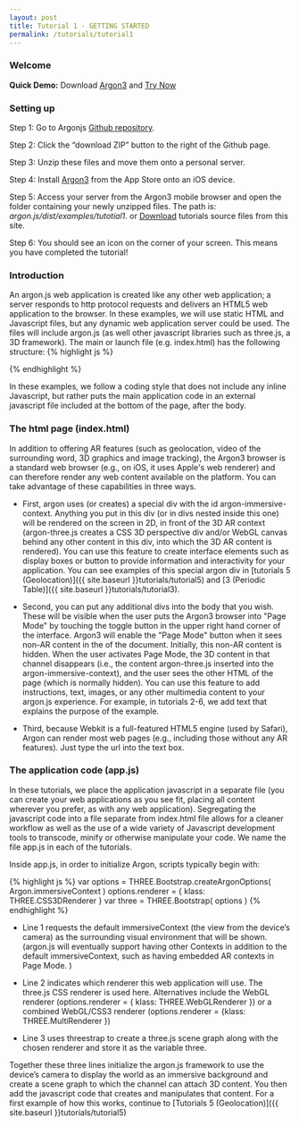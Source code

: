 ```yaml
---
layout: post
title: Tutorial 1 - GETTING STARTED
permalink: /tutorials/tutorial1
---
```


### Welcome
**Quick Demo:**
Download [Argon3](https://itunes.apple.com/us/app/argon3/id944297993?ls=1&mt=8) and [Try Now](argon3://tutorials.argonjs.io/code/tutorials/tutorial1)

### Setting up

Step 1: Go to Argonjs [Github repository](https://github.com/argonjs/argon.js).

Step 2: Click the “download ZIP” button to the right of the Github page.

Step 3: Unzip these files and move them onto a personal server.

Step 4: Install [Argon3](https://itunes.apple.com/us/app/argon3/id944297993?ls=1&mt=8)  from the App Store onto an iOS device.

Step 5: Access your server from the Argon3 mobile browser and open the folder containing your newly unzipped files. The path is: *argon.js/dist/examples/tutotial1*. or <a href="{{ site.baseurl }}/code.zip">Download</a> tutorials source files from this site.

Step 6: You should see an icon on the corner of your screen. This means you have completed the tutorial!

### Introduction

An argon.js web application is created like any other web application; a server responds to http protocol requests and delivers an HTML5 web application to the browser. In these examples, we will use static HTML and Javascript files, but any dynamic web application server could be used. The files will include argon.js (as well other javascript libraries such as three.js, a 3D framework). The main or launch file (e.g. index.html) has the following structure:
{% highlight js %}
<!doctype html>
</html>
<meta charset="utf-8">
<meta name="viewport" content="width=device-width, user-scalable=no, minimum-scale=1.0, maximum-scale=1.0">

<!--three.js, a 3D Scene graph for the web-->
<script src="../../js/three.js"></script>

<!--threestrap.js is a bootstrapping library that makes three.js easier to work with.  Argon-three.js requires it-->
<script src="../../js/threestrap.js"></script>

<!--The argon library support for integration of three.js and argon.js-->
<script src="../../build/argon.js"></script>
<script src="../../build/argon-three.js"></script>

<!-- One or more style sheets for styling the elements in the body -->
<link rel="stylesheet" type="text/css" href="style.css">

<body>
    <div id="argon-immersive-context">
         <!--any html for interface elements etc. that will appear on the screen in AR mode-->
    </div>
    <div>
        <!--one or more divs that you want to appear in "page mode" described below-->
    </div>
</body>

<!--application javascript code-->
<script src="../app.js"></script>

</html>

{% endhighlight %}

In these examples, we follow a coding style that does not include any inline Javascript, but rather puts the main application code in an external javascript file included at the bottom of the page, after the body.

### The html page (index.html)

In addition to offering AR features (such as geolocation, video of the surrounding word, 3D graphics and image tracking), the Argon3 browser is a standard web browser (e.g., on iOS, it uses Apple's web renderer) and can therefore render any web content available on the platform. You can take advantage of these capabilities in three ways.

* First, argon uses (or creates) a special div with the id argon-immersive-context. Anything you put in this div (or in divs nested inside this one) will be rendered on the screen in 2D, in front of the 3D AR context (argon-three.js creates a CSS 3D perspective div and/or WebGL canvas behind any other content in this div, into which the 3D AR content is rendered). You can use this feature to create interface elements such as display boxes or button to provide information and interactivity for your application. You can see examples of this special argon div in [tutorials 5 (Geolocation)]({{ site.baseurl }}tutorials/tutorial5) and [3 (Periodic Table)]({{ site.baseurl }}tutorials/tutorial3).

* Second, you can put any additional divs into the body that you wish. These will be visible when the user puts the Argon3 browser into "Page Mode" by touching the toggle button in the upper right hand corner of the interface. Argon3 will enable the "Page Mode" button when it sees non-AR content in the <body></body> of the document. Initially, this non-AR content is hidden. When the user activates Page Mode, the 3D content in that channel disappears (i.e., the content argon-three.js inserted into the argon-immersive-context), and the user sees the other HTML of the page (which is normally hidden). You can use this feature to add instructions, text, images, or any other multimedia content to your argon.js experience. For example, in tutorials 2-6, we add text that explains the purpose of the example.

* Third, because Webkit is a full-featured HTML5 engine (used by Safari), Argon can render most web pages (e.g., including those without any AR features). Just type the url into the text box.

### The application code (app.js)
In these tutorials, we place the application javascript in a separate file (you can create your web applications as you see fit, placing all content wherever you prefer, as with any web application). Segregating the javascript code into a file separate from index.html file allows for a cleaner workflow as well as the use of a wide variety of Javascript development tools to transcode, minify or otherwise manipulate your code. We name the file app.js in each of the tutorials.

Inside app.js, in order to initialize Argon, scripts typically begin with:

{% highlight js %}
var options = THREE.Bootstrap.createArgonOptions( Argon.immersiveContext )
options.renderer = { klass: THREE.CSS3DRenderer }
var three = THREE.Bootstrap( options )
{% endhighlight %}

* Line 1 requests the default immersiveContext (the view from the device’s camera) as the surrounding visual environment that will be shown. (argon.js will eventually support having other Contexts in addition to the default immersiveContext, such as having embedded AR contexts in Page Mode. )

* Line 2 indicates which renderer this web application will use. The three.js CSS renderer is used here. Alternatives include the WebGL renderer (options.renderer = { klass: THREE.WebGLRenderer }) or a combined WebGL/CSS3 renderer (options.renderer = {klass: THREE.MultiRenderer })

* Line 3 uses threestrap to create a three.js scene graph along with the chosen renderer and store it as the variable three.

Together these three lines initialize the argon.js framework to use the device’s camera to display the world as an immersive background and create a scene graph to which the channel can attach 3D content.  You then add the javascript code that creates and manipulates that content. For a first example of how this works, continue to [Tutorials 5 (Geolocation)]({{ site.baseurl }}tutorials/tutorial5)
